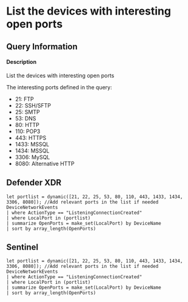 # List the devices with interesting open ports

## Query Information

#### Description
List the devices with interesting open ports

The interesting ports defined in the query:
- 21: FTP
- 22: SSH/SFTP
- 25: SMTP
- 53: DNS
- 80: HTTP
- 110: POP3
- 443: HTTPS
- 1433: MSSQL
- 1434: MSSQL
- 3306: MySQL
- 8080: Alternative HTTP

## Defender XDR
```KQL
let portlist = dynamic([21, 22, 25, 53, 80, 110, 443, 1433, 1434, 3306, 8080]); //Add relevant ports in the list if needed
DeviceNetworkEvents
| where ActionType == "ListeningConnectionCreated"
| where LocalPort in (portlist)
| summarize OpenPorts = make_set(LocalPort) by DeviceName
| sort by array_length(OpenPorts)
```

## Sentinel
```KQL
let portlist = dynamic([21, 22, 25, 53, 80, 110, 443, 1433, 1434, 3306, 8080]); //Add relevant ports in the list if needed
DeviceNetworkEvents
| where ActionType == "ListeningConnectionCreated"
| where LocalPort in (portlist)
| summarize OpenPorts = make_set(LocalPort) by DeviceName
| sort by array_length(OpenPorts)
```